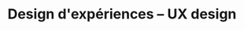 ---
layout: category_index
title: Design d'expériences – UX design
category: ux-design
permalink: /ux-design/
intro: Quelques articles sur l'UX design regroupant des notes et des ressources pour vous accompagner dans le design de vos prochaines interfaces.
text-twtr: En train d'explorer les notes et ressources UX design — @MagDuWebdesign
---